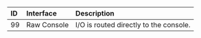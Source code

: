 | ID | Interface   | Description                            |
|:---|:------------|:---------------------------------------|
| 99 | Raw Console | I/O is routed directly to the console. |